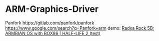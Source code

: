 # ARM-Graphics-Driver
Panfork https://gitlab.com/panfork/panfork https://www.google.com/search?q=Panfork+arm demo: [Radxa Rock 5B: ARMBIAN OS with BOX86 | HALF-LIFE 2 (test)](https://youtu.be/t8xbMdzsB5c)
